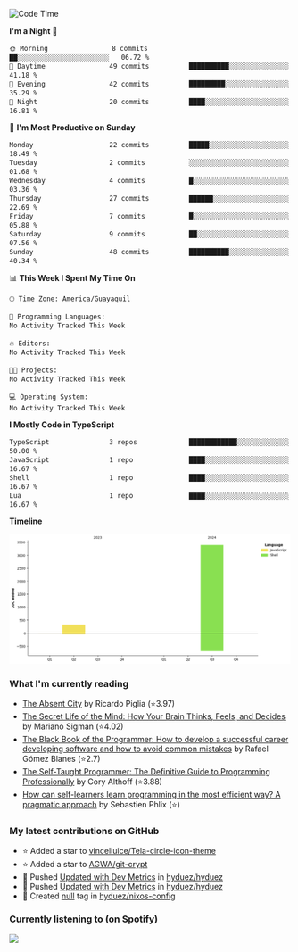 <!--START_SECTION:waka-->
![Code Time](http://img.shields.io/badge/Code%20Time-237%20hrs%2043%20mins-blue)

**I'm a Night 🦉** 

```text
🌞 Morning                8 commits           ██░░░░░░░░░░░░░░░░░░░░░░░   06.72 % 
🌆 Daytime                49 commits          ██████████░░░░░░░░░░░░░░░   41.18 % 
🌃 Evening                42 commits          █████████░░░░░░░░░░░░░░░░   35.29 % 
🌙 Night                  20 commits          ████░░░░░░░░░░░░░░░░░░░░░   16.81 % 
```
📅 **I'm Most Productive on Sunday** 

```text
Monday                   22 commits          █████░░░░░░░░░░░░░░░░░░░░   18.49 % 
Tuesday                  2 commits           ░░░░░░░░░░░░░░░░░░░░░░░░░   01.68 % 
Wednesday                4 commits           █░░░░░░░░░░░░░░░░░░░░░░░░   03.36 % 
Thursday                 27 commits          ██████░░░░░░░░░░░░░░░░░░░   22.69 % 
Friday                   7 commits           █░░░░░░░░░░░░░░░░░░░░░░░░   05.88 % 
Saturday                 9 commits           ██░░░░░░░░░░░░░░░░░░░░░░░   07.56 % 
Sunday                   48 commits          ██████████░░░░░░░░░░░░░░░   40.34 % 
```


📊 **This Week I Spent My Time On** 

```text
🕑︎ Time Zone: America/Guayaquil

💬 Programming Languages: 
No Activity Tracked This Week

🔥 Editors: 
No Activity Tracked This Week

🐱‍💻 Projects: 
No Activity Tracked This Week

💻 Operating System: 
No Activity Tracked This Week
```

**I Mostly Code in TypeScript** 

```text
TypeScript               3 repos             ████████████░░░░░░░░░░░░░   50.00 % 
JavaScript               1 repo              ████░░░░░░░░░░░░░░░░░░░░░   16.67 % 
Shell                    1 repo              ████░░░░░░░░░░░░░░░░░░░░░   16.67 % 
Lua                      1 repo              ████░░░░░░░░░░░░░░░░░░░░░   16.67 % 
```



**Timeline**

![Lines of Code chart](https://raw.githubusercontent.com/hyduez/hyduez/master/assets/bar_graph.png)


<!--END_SECTION:waka-->

### What I'm currently reading
<!-- GOODREADS-LIST:START -->
- [The Absent City](https://www.goodreads.com/review/show/6830799490?utm_medium=api&utm_source=rss) by Ricardo Piglia (⭐️3.97)
- [The Secret Life of the Mind: How Your Brain Thinks, Feels, and Decides](https://www.goodreads.com/review/show/6830795622?utm_medium=api&utm_source=rss) by Mariano Sigman (⭐️4.02)
- [The Black Book of the Programmer: How to develop a successful career developing software and how to avoid common mistakes](https://www.goodreads.com/review/show/6830792107?utm_medium=api&utm_source=rss) by Rafael Gómez Blanes (⭐️2.7)
- [The Self-Taught Programmer: The Definitive Guide to Programming Professionally](https://www.goodreads.com/review/show/6830355685?utm_medium=api&utm_source=rss) by Cory  Althoff (⭐️3.88)
- [How can self-learners learn programming in the most efficient way? A pragmatic approach](https://www.goodreads.com/review/show/6830353251?utm_medium=api&utm_source=rss) by Sebastien Phlix (⭐️)
<!-- GOODREADS-LIST:END -->

### My latest contributions on GitHub
<!--START_SECTION:activity-->
- ⭐ Added a star to [vinceliuice/Tela-circle-icon-theme](https://github.com/vinceliuice/Tela-circle-icon-theme)
- ⭐ Added a star to [AGWA/git-crypt](https://github.com/AGWA/git-crypt)
- 🍤 Pushed [Updated with Dev Metrics](https://github.com/hyduez/hyduez/commit/bd346a4f6fcc217e30b77af508ee09d24bd02eb3) in [hyduez/hyduez](https://github.com/hyduez/hyduez)
- 🍤 Pushed [Updated with Dev Metrics](https://github.com/hyduez/hyduez/commit/06d9ad642ce0cecfd83208f88f858bf42d6eae11) in [hyduez/hyduez](https://github.com/hyduez/hyduez)
- 🔖 Created [null](https://github.com/hyduez/nixos-config/tree/null) tag in [hyduez/nixos-config](https://github.com/hyduez/nixos-config)
<!--END_SECTION:activity-->

### Currently listening to (on Spotify)
<img src="https://spotify-hyduez.vercel.app/api/spotify" width="400em">
